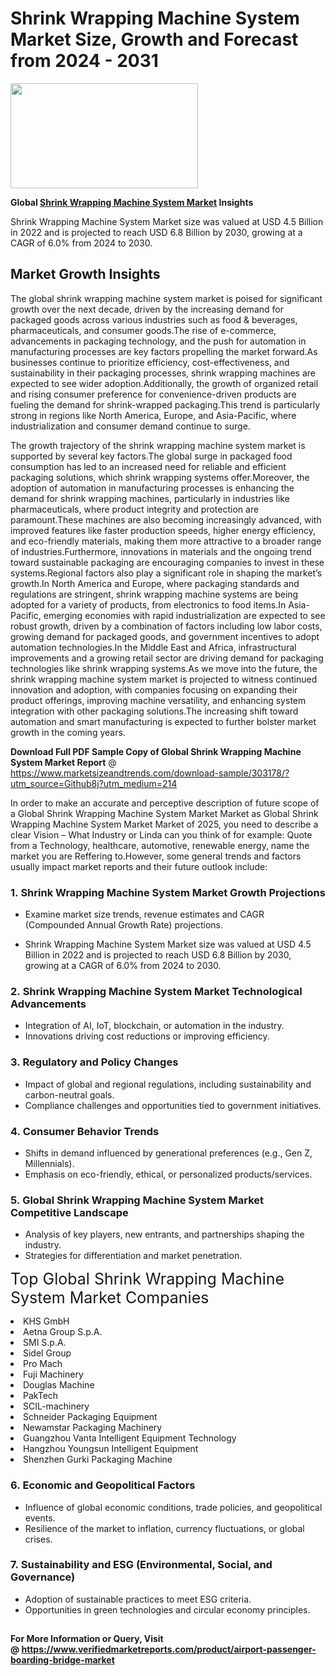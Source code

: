 <H1>Shrink Wrapping Machine System Market Size, Growth and Forecast from 2024 - 2031</H1><img class="aligncenter size-medium wp-image-584254" src="https://thirdeyenews.in/wp-content/uploads/2024/09/Global-Market-Research-300x168.jpeg" alt="" width="300" height="168" /><p><strong>Global&nbsp;<a href="https://www.marketsizeandtrends.com/download-sample/303178/?utm_source=Github8j?utm_medium=214">Shrink Wrapping Machine System Market</a> Insights</strong></p><p>Shrink Wrapping Machine System Market size was valued at USD 4.5 Billion in 2022 and is projected to reach USD 6.8 Billion by 2030, growing at a CAGR of 6.0% from 2024 to 2030.</p><p><h2>Market Growth Insights</h2> <p>The global shrink wrapping machine system market is poised for significant growth over the next decade, driven by the increasing demand for packaged goods across various industries such as food & beverages, pharmaceuticals, and consumer goods.The rise of e-commerce, advancements in packaging technology, and the push for automation in manufacturing processes are key factors propelling the market forward.As businesses continue to prioritize efficiency, cost-effectiveness, and sustainability in their packaging processes, shrink wrapping machines are expected to see wider adoption.Additionally, the growth of organized retail and rising consumer preference for convenience-driven products are fueling the demand for shrink-wrapped packaging.This trend is particularly strong in regions like North America, Europe, and Asia-Pacific, where industrialization and consumer demand continue to surge.</p> <p>The growth trajectory of the shrink wrapping machine system market is supported by several key factors.The global surge in packaged food consumption has led to an increased need for reliable and efficient packaging solutions, which shrink wrapping systems offer.Moreover, the adoption of automation in manufacturing processes is enhancing the demand for shrink wrapping machines, particularly in industries like pharmaceuticals, where product integrity and protection are paramount.These machines are also becoming increasingly advanced, with improved features like faster production speeds, higher energy efficiency, and eco-friendly materials, making them more attractive to a broader range of industries.Furthermore, innovations in materials and the ongoing trend toward sustainable packaging are encouraging companies to invest in these systems.Regional factors also play a significant role in shaping the market’s growth.In North America and Europe, where packaging standards and regulations are stringent, shrink wrapping machine systems are being adopted for a variety of products, from electronics to food items.In Asia-Pacific, emerging economies with rapid industrialization are expected to see robust growth, driven by a combination of factors including low labor costs, growing demand for packaged goods, and government incentives to adopt automation technologies.In the Middle East and Africa, infrastructural improvements and a growing retail sector are driving demand for packaging technologies like shrink wrapping systems.As we move into the future, the shrink wrapping machine system market is projected to witness continued innovation and adoption, with companies focusing on expanding their product offerings, improving machine versatility, and enhancing system integration with other packaging solutions.The increasing shift toward automation and smart manufacturing is expected to further bolster market growth in the coming years.</p> <p><span class=""><strong>Download Full PDF Sample Copy of Global Shrink Wrapping Machine System Market Report</strong> @ <a href="https://www.marketsizeandtrends.com/download-sample/303178/?utm_source=Github8j?utm_medium=214" target="_blank">https://www.marketsizeandtrends.com/download-sample/303178/?utm_source=Github8j?utm_medium=214</a></span></p><p>In order to make an accurate and perceptive description of future scope of a Global&nbsp;Shrink Wrapping Machine System Market Market as Global&nbsp;Shrink Wrapping Machine System Market Market of 2025, you need to describe a clear Vision &ndash; What Industry or Linda can you think of for example: Quote from a Technology, healthcare, automotive, renewable energy, name the market you are Reffering to.However, some general trends and factors usually impact market reports and their future outlook include:</p><h3>1.&nbsp;<strong>Shrink Wrapping Machine System Market Growth Projections</strong></h3><ul><li>Examine market size trends, revenue estimates and CAGR (Compounded Annual Growth Rate) projections.</li><li><p>Shrink Wrapping Machine System Market size was valued at USD 4.5 Billion in 2022 and is projected to reach USD 6.8 Billion by 2030, growing at a CAGR of 6.0% from 2024 to 2030.</p></li></ul><h3>2.&nbsp;<strong>Shrink Wrapping Machine System Market Technological Advancements</strong></h3><ul><li>Integration of AI, IoT, blockchain, or automation in the industry.</li><li>Innovations driving cost reductions or improving efficiency.</li></ul><h3>3.&nbsp;<strong>Regulatory and Policy Changes</strong></h3><ul><li>Impact of global and regional regulations, including sustainability and carbon-neutral goals.</li><li>Compliance challenges and opportunities tied to government initiatives.</li></ul><h3>4.&nbsp;<strong>Consumer Behavior Trends</strong></h3><ul><li>Shifts in demand influenced by generational preferences (e.g., Gen Z, Millennials).</li><li>Emphasis on eco-friendly, ethical, or personalized products/services.</li></ul><h3>5.&nbsp;<strong>Global Shrink Wrapping Machine System Market Competitive Landscape</strong></h3><ul><li>Analysis of key players, new entrants, and partnerships shaping the industry.</li><li>Strategies for differentiation and market penetration.</li></ul><p data-pm-slice="1 1 []"><span style="color: inherit; font-family: inherit; font-size: 25px;">Top Global Shrink Wrapping Machine System Market Companies</span></p><div class="" data-test-id=""><p><li>KHS GmbH</li><li> Aetna Group S.p.A.</li><li> SMI S.p.A.</li><li> Sidel Group</li><li> Pro Mach</li><li> Fuji Machinery</li><li> Douglas Machine</li><li> PakTech</li><li> SCIL-machinery</li><li> Schneider Packaging Equipment</li><li> Newamstar Packaging Machinery</li><li> Guangzhou Vanta Intelligent Equipment Technology</li><li> Hangzhou Youngsun Intelligent Equipment</li><li> Shenzhen Gurki Packaging Machine</li></p></div><h3>6.&nbsp;<strong>Economic and Geopolitical Factors</strong></h3><ul><li>Influence of global economic conditions, trade policies, and geopolitical events.</li><li>Resilience of the market to inflation, currency fluctuations, or global crises.</li></ul><h3>7.&nbsp;<strong>Sustainability and ESG (Environmental, Social, and Governance)</strong></h3><ul><li>Adoption of sustainable practices to meet ESG criteria.</li><li>Opportunities in green technologies and circular economy principles.</li></ul><h2><strong style="font-size: 14px;">For More Information or Query, Visit @&nbsp;</strong><a style="background-color: #ffffff; font-size: 14px;" href="https://www.marketsizeandtrends.com/report/shrink-wrapping-machine-system-market/" target="_blank">https://www.verifiedmarketreports.com/product/airport-passenger-boarding-bridge-market</a></h2>